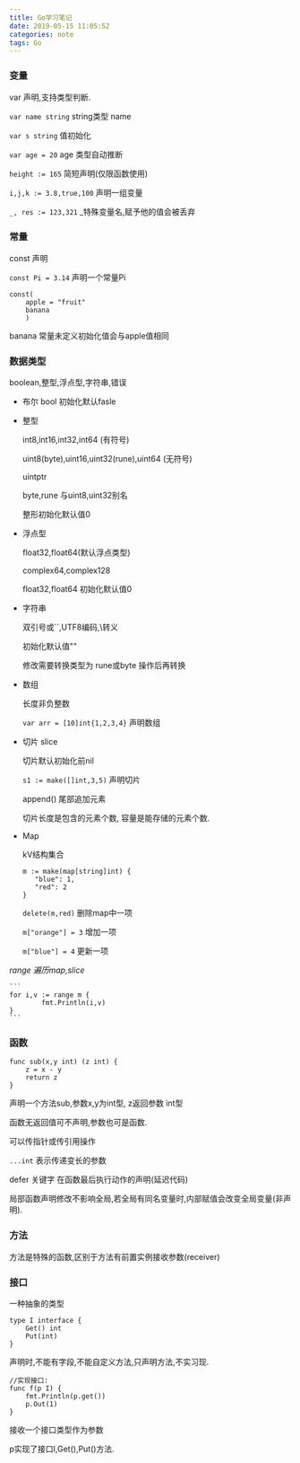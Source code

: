 ```yaml
---
title: Go学习笔记
date: 2019-05-15 11:05:52
categories: note
tags: Go
---
```


### 变量

var 声明,支持类型判断.

`var name string`    string类型 name

`var s string`       值初始化

`var age = 20`     age 类型自动推断

`height := 165`    简短声明(仅限函数使用)

`i,j,k := 3.8,true,100` 声明一组变量

`_, res := 123,321` _特殊变量名,赋予他的值会被丢弃

### 常量
const 声明

`const Pi = 3.14` 声明一个常量Pi

```
const(
    apple = "fruit"
    banana
    )
```
banana 常量未定义初始化值会与apple值相同

### 数据类型
boolean,整型,浮点型,字符串,错误

* 布尔
    bool 初始化默认fasle

* 整型

    int8,int16,int32,int64 (有符号)
    
    uint8(byte),uint16,uint32(rune),uint64 (无符号)
    
    uintptr
    
    byte,rune 与uint8,uint32别名
    
    整形初始化默认值0
    
* 浮点型

    float32,float64(默认浮点类型)
    
    complex64,complex128
    
    float32,float64 初始化默认值0
    
* 字符串

    双引号或``,UTF8编码,\转义
    
    初始化默认值""
    
    修改需要转换类型为 rune或byte 操作后再转换
    
* 数组
 
    长度非负整数
     
    `var arr = [10]int{1,2,3,4}` 声明数组
   
* 切片 slice
    
    切片默认初始化前nil
     
    `s1 := make([]int,3,5)` 声明切片
    
    append() 尾部追加元素
    
    切片长度是包含的元素个数,
    容量是能存储的元素个数.
    
* Map 

     kV结构集合
     
     ```
     m := make(map[string]int) {
        "blue": 1,
        "red": 2
     }
     ```
     
    `delete(m,red)`  删除map中一项
    
    `m["orange"] = 3` 增加一项
    
    `m["blue"] = 4` 更新一项
    
    
*range 遍历map,slice*

    ```
    for i,v := range m {
            fmt.Println(i,v)
    }
    ```

       
    
### 函数

```
func sub(x,y int) (z int) {
    z = x - y
    return z
}
```
声明一个方法sub,参数x,y为int型, z返回参数 int型

函数无返回值可不声明,参数也可是函数.

可以传指针或传引用操作

 `...int` 表示传递变长的参数
 
 defer 关键字 在函数最后执行动作的声明(延迟代码)
 
 局部函数声明修改不影响全局,若全局有同名变量时,内部赋值会改变全局变量(非声明).


### 方法

方法是特殊的函数,区别于方法有前置实例接收参数(receiver)


### 接口

一种抽象的类型

``` 
type I interface {
    Get() int
    Put(int)
} 
```
声明时,不能有字段,不能自定义方法,只声明方法,不实习现.

```
//实现接口:
func f(p I) {
    fmt.Println(p.get())
    p.Out(1)
}
```

接收一个接口类型作为参数

p实现了接口I,Get(),Put()方法.

